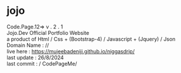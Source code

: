 # jojo
Code.Page.12=>  v . 2 . 1 <br>
Jojo.Dev Official Portfolio Website <br>
a product of Html / Css + (Bootstrap-4) / Javascript + (Jquery) / Json <br>
Domain Name : // <br>
live here : https://mujeebadeniji.github.io/niggasdrip/ <br>
last update : 26/8/2024 <br>
last commit : / CodePageMe/

